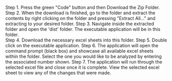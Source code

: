 Step 1. Press the green "Code" button and then Download the Zip Folder.
Step 2. When the download is finished, go to the folder and extract the contents by right clicking on the folder and pressing "Extract All..." and extracting to your desired folder. 
Step 3. Navigate inside the extracted folder and open the 'dist' folder. The executable application will be in this folder.  
Step 4. Download the necessary excel sheets into this folder. 
Step 5. Double click on the executable application.
Step 6. The application will open the command prompt (black box) and showcase all available excel sheets within the folder. Select the one you would like to be analyzed by entering the associated number shown.
Step 7. The application will run through the selected excel file and close once it is complete. View the selected excel sheet to view any of the changes that were made. 
